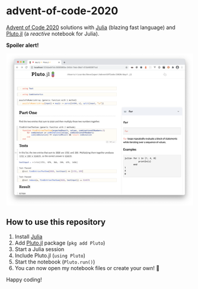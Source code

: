 # advent-of-code-2020
[Advent of Code 2020](https://adventofcode.com/2020) solutions with [Julia](https://julialang.org/) (blazing fast language) and [Pluto.jl](https://github.com/fonsp/Pluto.jl) (a *reactive* notebook for Julia).

**Spoiler alert!**

![Advent of Code 2020 with Julia and Pluto.jl](assets/screenshot.png)

## How to use this repository
1. Install [Julia](https://julialang.org/)
2. Add [Pluto.jl](https://github.com/fonsp/Pluto.jl) package (`pkg add Pluto`)
3. Start a Julia session
3. Include Pluto.jl (`using Pluto`)
4. Start the notebook (`Pluto.run()`)
5. You can now open my notebook files or create your own! 🎉

Happy coding!
